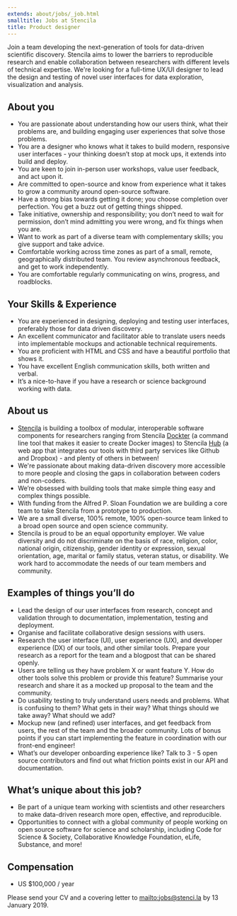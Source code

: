 ```yaml
---
extends: about/jobs/_job.html
smalltitle: Jobs at Stencila
title: Product designer
---
```


Join a team developing the next-generation of tools for data-driven scientific discovery. Stencila aims to lower the barriers to reproducible research and enable collaboration between researchers with different levels of technical expertise. We're looking for a full-time UX/UI designer to lead the design and testing of novel user interfaces for data exploration, visualization and analysis.

## About you

* You are passionate about understanding how our users think, what their problems are, and building engaging user experiences that solve those problems.
* You are a designer who knows what it takes to build modern, responsive user interfaces - your thinking doesn’t stop at mock ups, it extends into build and deploy.
* You are keen to join in-person user workshops, value user feedback, and act upon it.
* Are committed to open-source and know from experience what it takes to grow a community around open-source software.
* Have a strong bias towards getting it done; you choose completion over perfection. You get a buzz out of getting things shipped.
* Take initiative, ownership and responsibility; you don’t need to wait for permission, don’t mind admitting you were wrong, and fix things when you are.
* Want to work as part of a diverse team with complementary skills; you give support and take advice.
* Comfortable working across time zones as part of a small, remote, geographically distributed team. You review asynchronous feedback, and get to work independently. 
* You are comfortable regularly communicating on wins, progress, and roadblocks.

## Your Skills & Experience

* You are experienced in designing, deploying and testing user interfaces, preferably those for data driven discovery.
* An excellent communicator and facilitator able to translate users needs into implementable mockups and actionable technical requirements.
* You are proficient with HTML and CSS and have a beautiful portfolio that shows it.
* You have excellent English communication skills, both written and verbal.
* It’s a nice-to-have if you have a research or science background working with data.

## About us

* [Stencila](https://stenci.la) is building a toolbox of modular, interoperable software components for researchers ranging from Stencila [Dockter](https://github.com/stencila/dockter) (a command line tool that makes it easier to create Docker images) to Stencila [Hub](https://hub.stenci.la) (a web app that integrates our tools with third party services like Github and Dropbox) - and plenty of others in between!
* We're passionate about making data-driven discovery more accessible to more people and closing the gaps in collaboration between coders and non-coders.
* We’re obsessed with building tools that make simple thing easy and complex things possible.
* With funding from the Alfred P. Sloan Foundation we are building a core team to take Stencila from a prototype to production.
* We are a small diverse, 100% remote, 100% open-source team linked to a broad open source and open science community.
* Stencila is proud to be an equal opportunity employer. We value diversity and do not discriminate on the basis of race, religion, color, national origin, citizenship, gender identity or expression, sexual orientation, age, marital or family status, veteran status, or disability. We work hard to accommodate the needs of our team members and community. 

## Examples of things you’ll do

* Lead the design of our user interfaces from research, concept and validation through to documentation, implementation, testing and deployment.
* Organise and facilitate collaborative design sessions with users.
* Research the user interface (UI), user experience (UX), and developer experience (DX) of our tools, and other similar tools. Prepare your research as a report for the team and a blogpost that can be shared openly.
* Users are telling us they have problem X or want feature Y. How do other tools solve this problem or provide this feature? Summarise your research and share it as a mocked up proposal to the team and the community.
* Do usability testing to truly understand users needs and problems. What is confusing to them? What gets in their way? What things should we take away? What should we add?
* Mockup new (and refined) user interfaces, and get feedback from users, the rest of the team and the broader community. Lots of bonus points if you can start implementing the feature in coordination with our front-end engineer!
* What’s our developer onboarding experience like? Talk to 3 - 5 open source contributors and find out what friction points exist in our API and documentation.

## What’s unique about this job?

* Be part of a unique team working with scientists and other researchers to make data-driven research more open, effective, and reproducible.
* Opportunities to connect with a global community of people working on open source software for science and scholarship, including Code for Science & Society, Collaborative Knowledge Foundation, eLife, Substance, and more!


## Compensation 

* US $100,000 / year

Please send your CV and a covering letter to [mailto:jobs@stenci.la](jobs@stenci.la) by 13 January 2019.
